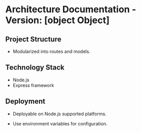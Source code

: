 # Architecture Documentation - Version: [object Object]

## Project Structure

- Modularized into routes and models.

## Technology Stack

- Node.js
- Express framework

## Deployment

- Deployable on Node.js supported platforms.

- Use environment variables for configuration.
